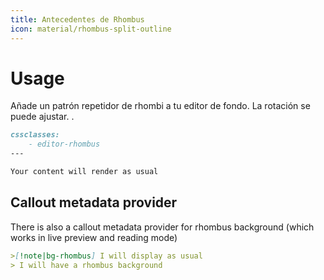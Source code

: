 ```yaml
---
title: Antecedentes de Rhombus
icon: material/rhombus-split-outline
---
```


# Usage

Añade un patrón repetidor de rhombi a tu editor de fondo. La rotación se puede ajustar.
.

```md
cssclasses:
    - editor-rhombus
---

Your content will render as usual
```
## Callout metadata provider

There is also a callout metadata provider for rhombus background (which works in
live preview and reading mode)
```md
>[!note|bg-rhombus] I will display as usual
> I will have a rhombus background
```


